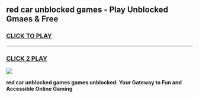
## red car unblocked games - Play Unblocked Gmaes & Free
<h3>
<a href="https://premium.freeplayer.one?title=red_car_unblocked_games&ref=20F">CLICK TO PLAY</a></h3>
<hr>

<h3>
<a href="https://premium.freeplayer.one?title=red_car_unblocked_games&ref=20F">CLICK 2 PLAY</a>
  
</h3>

<a href="https://premium.freeplayer.one?title=red_car_unblocked_games&ref=20F/"><img src="https://clearcache.store/games.png"></a>


**red car unblocked games games unblocked: Your Gateway to Fun and Accessible Online Gaming**
